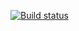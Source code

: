 [![Build status](https://ci.appveyor.com/api/projects/status/xxqdv9vm2kus68cp?svg=true)](https://ci.appveyor.com/project/GusevaAS/carddelivery)
